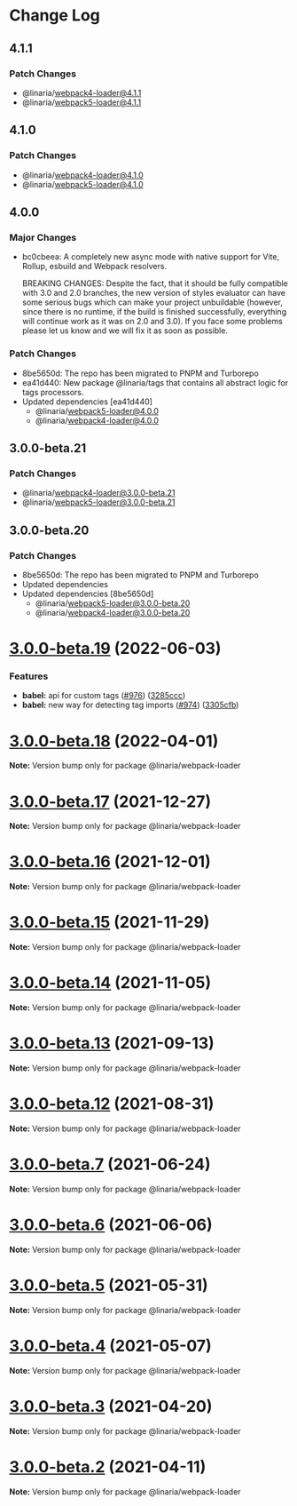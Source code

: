 # Change Log

## 4.1.1

### Patch Changes

- @linaria/webpack4-loader@4.1.1
- @linaria/webpack5-loader@4.1.1

## 4.1.0

### Patch Changes

- @linaria/webpack4-loader@4.1.0
- @linaria/webpack5-loader@4.1.0

## 4.0.0

### Major Changes

- bc0cbeea: A completely new async mode with native support for Vite, Rollup, esbuild and Webpack resolvers.

  BREAKING CHANGES: Despite the fact, that it should be fully compatible with 3.0 and 2.0 branches, the new version of styles evaluator can have some serious bugs which can make your project unbuildable (however, since there is no runtime, if the build is finished successfully, everything will continue work as it was on 2.0 and 3.0). If you face some problems please let us know and we will fix it as soon as possible.

### Patch Changes

- 8be5650d: The repo has been migrated to PNPM and Turborepo
- ea41d440: New package @linaria/tags that contains all abstract logic for tags processors.
- Updated dependencies [ea41d440]
  - @linaria/webpack5-loader@4.0.0
  - @linaria/webpack4-loader@4.0.0

## 3.0.0-beta.21

### Patch Changes

- @linaria/webpack4-loader@3.0.0-beta.21
- @linaria/webpack5-loader@3.0.0-beta.21

## 3.0.0-beta.20

### Patch Changes

- 8be5650d: The repo has been migrated to PNPM and Turborepo
- Updated dependencies
- Updated dependencies [8be5650d]
  - @linaria/webpack5-loader@3.0.0-beta.20
  - @linaria/webpack4-loader@3.0.0-beta.20

# [3.0.0-beta.19](https://github.com/callstack/linaria/compare/v3.0.0-beta.18...v3.0.0-beta.19) (2022-06-03)

### Features

- **babel:** api for custom tags ([#976](https://github.com/callstack/linaria/issues/976)) ([3285ccc](https://github.com/callstack/linaria/commit/3285ccc1d00449b78b3fc74087528cd38cbdd116))
- **babel:** new way for detecting tag imports ([#974](https://github.com/callstack/linaria/issues/974)) ([3305cfb](https://github.com/callstack/linaria/commit/3305cfb0c0f65abdacceeb7e6bad118c59f7d551))

# [3.0.0-beta.18](https://github.com/callstack/linaria/compare/v3.0.0-beta.17...v3.0.0-beta.18) (2022-04-01)

**Note:** Version bump only for package @linaria/webpack-loader

# [3.0.0-beta.17](https://github.com/callstack/linaria/compare/v3.0.0-beta.16...v3.0.0-beta.17) (2021-12-27)

**Note:** Version bump only for package @linaria/webpack-loader

# [3.0.0-beta.16](https://github.com/callstack/linaria/compare/v3.0.0-beta.15...v3.0.0-beta.16) (2021-12-01)

**Note:** Version bump only for package @linaria/webpack-loader

# [3.0.0-beta.15](https://github.com/callstack/linaria/compare/v3.0.0-beta.14...v3.0.0-beta.15) (2021-11-29)

**Note:** Version bump only for package @linaria/webpack-loader

# [3.0.0-beta.14](https://github.com/callstack/linaria/compare/v3.0.0-beta.13...v3.0.0-beta.14) (2021-11-05)

**Note:** Version bump only for package @linaria/webpack-loader

# [3.0.0-beta.13](https://github.com/callstack/linaria/compare/v3.0.0-beta.12...v3.0.0-beta.13) (2021-09-13)

**Note:** Version bump only for package @linaria/webpack-loader

# [3.0.0-beta.12](https://github.com/callstack/linaria/compare/v3.0.0-beta.11...v3.0.0-beta.12) (2021-08-31)

**Note:** Version bump only for package @linaria/webpack-loader

# [3.0.0-beta.7](https://github.com/callstack/linaria/compare/v3.0.0-beta.6...v3.0.0-beta.7) (2021-06-24)

**Note:** Version bump only for package @linaria/webpack-loader

# [3.0.0-beta.6](https://github.com/callstack/linaria/compare/v3.0.0-beta.5...v3.0.0-beta.6) (2021-06-06)

**Note:** Version bump only for package @linaria/webpack-loader

# [3.0.0-beta.5](https://github.com/callstack/linaria/compare/v3.0.0-beta.4...v3.0.0-beta.5) (2021-05-31)

**Note:** Version bump only for package @linaria/webpack-loader

# [3.0.0-beta.4](https://github.com/callstack/linaria/compare/v3.0.0-beta.3...v3.0.0-beta.4) (2021-05-07)

**Note:** Version bump only for package @linaria/webpack-loader

# [3.0.0-beta.3](https://github.com/callstack/linaria/compare/v3.0.0-beta.2...v3.0.0-beta.3) (2021-04-20)

**Note:** Version bump only for package @linaria/webpack-loader

# [3.0.0-beta.2](https://github.com/callstack/linaria/compare/v3.0.0-beta.1...v3.0.0-beta.2) (2021-04-11)

**Note:** Version bump only for package @linaria/webpack-loader

